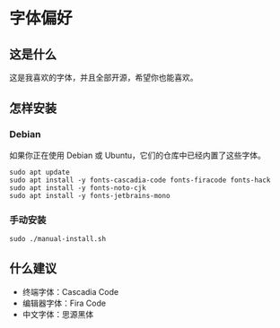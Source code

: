 # 字体偏好

## 这是什么

这是我喜欢的字体，并且全部开源，希望你也能喜欢。

## 怎样安装

### Debian

如果你正在使用 Debian 或 Ubuntu，它们的仓库中已经内置了这些字体。

```shell
sudo apt update
sudo apt install -y fonts-cascadia-code fonts-firacode fonts-hack
sudo apt install -y fonts-noto-cjk
sudo apt install -y fonts-jetbrains-mono
```

### 手动安装
```shell
sudo ./manual-install.sh
```

## 什么建议

- 终端字体：Cascadia Code
- 编辑器字体：Fira Code
- 中文字体：思源黑体
